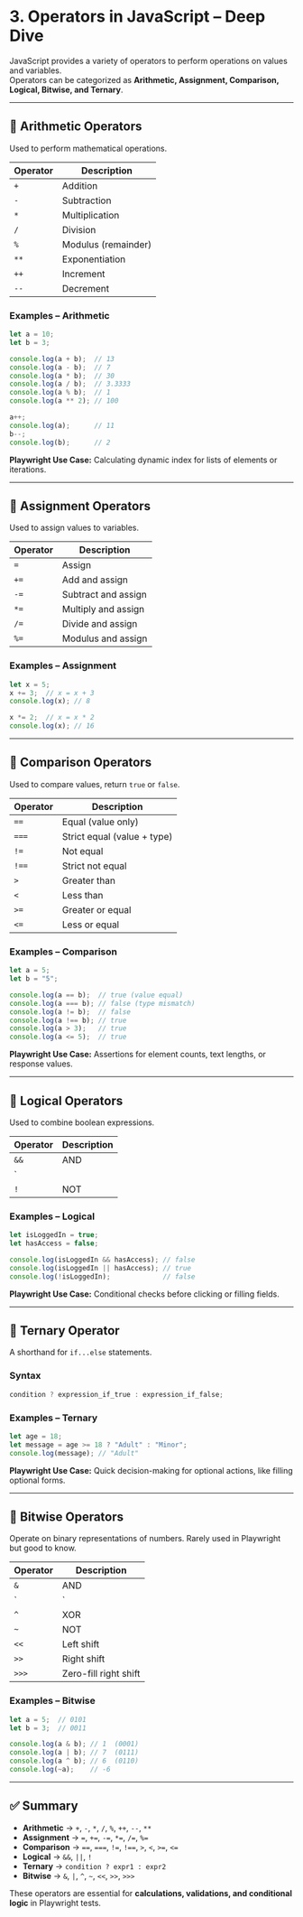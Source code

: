 
# 3. Operators in JavaScript – Deep Dive

JavaScript provides a variety of operators to perform operations on values and variables.  
Operators can be categorized as **Arithmetic, Assignment, Comparison, Logical, Bitwise, and Ternary**.  

---

## 🔹 Arithmetic Operators
Used to perform mathematical operations.

| Operator | Description |
|----------|-------------|
| `+`      | Addition |
| `-`      | Subtraction |
| `*`      | Multiplication |
| `/`      | Division |
| `%`      | Modulus (remainder) |
| `**`     | Exponentiation |
| `++`     | Increment |
| `--`     | Decrement |

### Examples – Arithmetic
```javascript
let a = 10;
let b = 3;

console.log(a + b);  // 13
console.log(a - b);  // 7
console.log(a * b);  // 30
console.log(a / b);  // 3.3333
console.log(a % b);  // 1
console.log(a ** 2); // 100

a++;
console.log(a);      // 11
b--;
console.log(b);      // 2
```

**Playwright Use Case:** Calculating dynamic index for lists of elements or iterations.

---

## 🔹 Assignment Operators
Used to assign values to variables.

| Operator | Description |
|----------|-------------|
| `=`      | Assign |
| `+=`     | Add and assign |
| `-=`     | Subtract and assign |
| `*=`     | Multiply and assign |
| `/=`     | Divide and assign |
| `%=`     | Modulus and assign |

### Examples – Assignment
```javascript
let x = 5;
x += 3;  // x = x + 3
console.log(x); // 8

x *= 2;  // x = x * 2
console.log(x); // 16
```

---

## 🔹 Comparison Operators
Used to compare values, return `true` or `false`.

| Operator | Description |
|----------|-------------|
| `==`     | Equal (value only) |
| `===`    | Strict equal (value + type) |
| `!=`     | Not equal |
| `!==`    | Strict not equal |
| `>`      | Greater than |
| `<`      | Less than |
| `>=`     | Greater or equal |
| `<=`     | Less or equal |

### Examples – Comparison
```javascript
let a = 5;
let b = "5";

console.log(a == b);  // true (value equal)
console.log(a === b); // false (type mismatch)
console.log(a != b);  // false
console.log(a !== b); // true
console.log(a > 3);   // true
console.log(a <= 5);  // true
```

**Playwright Use Case:** Assertions for element counts, text lengths, or response values.

---

## 🔹 Logical Operators
Used to combine boolean expressions.

| Operator | Description |
|----------|-------------|
| `&&`     | AND |
| `||`     | OR |
| `!`      | NOT |

### Examples – Logical
```javascript
let isLoggedIn = true;
let hasAccess = false;

console.log(isLoggedIn && hasAccess); // false
console.log(isLoggedIn || hasAccess); // true
console.log(!isLoggedIn);             // false
```

**Playwright Use Case:** Conditional checks before clicking or filling fields.

---

## 🔹 Ternary Operator
A shorthand for `if...else` statements.

### Syntax
```javascript
condition ? expression_if_true : expression_if_false;
```

### Examples – Ternary
```javascript
let age = 18;
let message = age >= 18 ? "Adult" : "Minor";
console.log(message); // "Adult"
```

**Playwright Use Case:** Quick decision-making for optional actions, like filling optional forms.

---

## 🔹 Bitwise Operators
Operate on binary representations of numbers. Rarely used in Playwright but good to know.

| Operator | Description |
|----------|-------------|
| `&`      | AND |
| `|`      | OR |
| `^`      | XOR |
| `~`      | NOT |
| `<<`     | Left shift |
| `>>`     | Right shift |
| `>>>`    | Zero-fill right shift |

### Examples – Bitwise
```javascript
let a = 5;  // 0101
let b = 3;  // 0011

console.log(a & b); // 1  (0001)
console.log(a | b); // 7  (0111)
console.log(a ^ b); // 6  (0110)
console.log(~a);    // -6
```

---

## ✅ Summary
- **Arithmetic** → `+`, `-`, `*`, `/`, `%`, `++`, `--`, `**`  
- **Assignment** → `=`, `+=`, `-=`, `*=`, `/=`, `%=`  
- **Comparison** → `==`, `===`, `!=`, `!==`, `>`, `<`, `>=`, `<=`  
- **Logical** → `&&`, `||`, `!`  
- **Ternary** → `condition ? expr1 : expr2`  
- **Bitwise** → `&`, `|`, `^`, `~`, `<<`, `>>`, `>>>`  

These operators are essential for **calculations, validations, and conditional logic** in Playwright tests.
